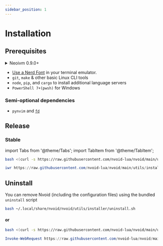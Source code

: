 ```yaml
---
sidebar_position: 1
---
```



# Installation

## Prerequisites

<details>
<summary>Neoivm 0.9.0+</summary>
<h2 id="#heading-id">I'm a heading that will not show up in the TOC</h2>

### NeoVim installation options

> Note: This is a summary of [NeoVim's installation page](https://github.com/neovim/neovim/wiki/Installing-Neovim)

#### [With an appimage](https://github.com/neovim/neovim/wiki/Installing-Neovim#appimage-universal-linux-package)

This should work across all Linux distros.

```shell
curl -LO https://github.com/neovim/neovim/releases/latest/download/nvim.appimage
chmod u+x nvim.appimage
./nvim.appimage
```

Then consider moving this to your local/user bin & adding an alias to this

```shell
mv ./nvim.appimage ~/.local/bin/
echo "alias vim='/home/<YOUR USERNAME>/.local/bin/nvim.appimage'" >>~/.<bashrc or zshrc>
```

#### [Using PACMAN on Arch](https://github.com/neovim/neovim/wiki/Installing-Neovim#arch-linux)

```shell
sudo pacman -S neovim
```

#### [Using APT on Ubuntu](https://github.com/neovim/neovim/wiki/Installing-Neovim#ubuntu)

> Note: This doesn't work with Debian

```shell
sudo add-apt-repository ppa:neovim-ppa/stable
sudo apt-get update
sudo apt-get install neovim
```

### For Windows:
#### First Install Chocolatey in an administrative-shell

```powershell
Set-ExecutionPolicy Bypass -Scope Process -Force; [System.Net.ServicePointManager]::SecurityProtocol = [System.Net.ServicePointManager]::SecurityProtocol -bor 3072; iex ((New-Object System.Net.WebClient).DownloadString('https://community.chocolatey.org/install.ps1'))
```

#### Then install neovim and powershell 7
```powershell
choco install neovim pwsh
```

</details>

- [Use a Nerd Font](https://www.nerdfonts.com/) in your terminal emulator.
- `git`, `make` & other basic Linux CLI tools
- `node`, `pip`, and `cargo` to install additional language servers
- `PowerShell 7+(pwsh)` for Windows

### Semi-optional dependencies
- `pynvim` and [`fd`](https://github.com/sharkdp/fd)

## Release
### Stable

import Tabs from '@theme/Tabs';
import TabItem from '@theme/TabItem';

<Tabs>
<TabItem value="linux/macos" label="Linux/MacOs">

```bash
bash <(curl -s https://raw.githubusercontent.com/nvoid-lua/nvoid/main/utils/installer/install.sh)
```

</TabItem>
<TabItem value="windows" label="Windows">

```powershell
iwr https://raw.githubusercontent.com/nvoid-lua/nvoid/main/utils/installer/install.ps1 -UseBasicParsing | iex
```
</TabItem>
</Tabs>

## Uninstall

You can remove Nvoid (including the configuration files) using the bundled `uninstall` script

<Tabs>
<TabItem value="linux/macos" label="Linux/MacOs">

```bash
bash ~/.local/share/nvoid/nvoid/utils/installer/uninstall.sh
```

#### **or**

```bash
bash <(curl -s https://raw.githubusercontent.com/nvoid-lua/nvoid/main/utils/installer/uninstall.sh)
```

</TabItem>
<TabItem value="windows" label="Windows">

```powershell
Invoke-WebRequest https://raw.githubusercontent.com/nvoid-lua/nvoid/main/utils/installer/uninstall.ps1 -UseBasicParsing | Invoke-Expression
```

</TabItem>
</Tabs>
